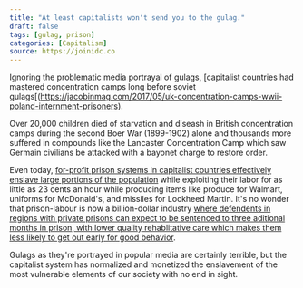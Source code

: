 ```yaml
---
title: "At least capitalists won't send you to the gulag."
draft: false
tags: [gulag, prison]
categories: [Capitalism]
source: https://joinidc.co
---
```


Ignoring the problematic media portrayal of gulags, [capitalist countries had mastered concentration camps long before soviet gulags[(https://jacobinmag.com/2017/05/uk-concentration-camps-wwii-poland-internment-prisoners).

Over 20,000 children died of starvation and diseash in British concentration camps during the second Boer War (1899-1902) alone and thousands more suffered in compounds like the Lancaster Concentration Camp which saw Germain civilians be attacked with a bayonet charge to restore order.

Even today, [for-profit prison systems in capitalist countries effectively enslave large portions of the population](https://www.aljazeera.com/indepth/opinion/2017/09/slavery-prison-system-170901082522072.html) while exploiting their labor for as little as 23 cents an hour while producing items like produce for Walmart, uniforms for McDonald's, and missiles for Lockheed Martin. It's no wonder that prison-labour is now a billion-dollar industry [where defendents in regions with private prisons can expect to be sentenced to three aditional months in prison, with lower quality rehablitative care which makes them less likely to get out early for good behavior](https://www.anderson.ucla.edu/faculty_pages/christian.dippel/privateprisons_sentencing.pdf).

Gulags as they're portrayed in popular media are certainly terrible, but the capitalist system has normalized and monetized the enslavement of the most vulnerable elements of our society with no end in sight.


